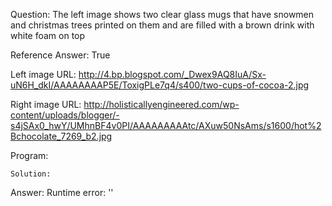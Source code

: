 Question: The left image shows two clear glass mugs that have snowmen and christmas trees printed on them and are filled with a brown drink with white foam on top

Reference Answer: True

Left image URL: http://4.bp.blogspot.com/_Dwex9AQ8IuA/Sx-uN6H_dkI/AAAAAAAAP5E/ToxigPLe7q4/s400/two-cups-of-cocoa-2.jpg

Right image URL: http://holisticallyengineered.com/wp-content/uploads/blogger/-s4jSAx0_hwY/UMhnBF4v0PI/AAAAAAAAAtc/AXuw50NsAms/s1600/hot%2Bchocolate_7269_b2.jpg

Program:

```
Solution:
```
Answer: Runtime error: ''

